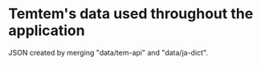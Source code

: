 # Temtem's data used throughout the application
JSON created by merging "data/tem-api" and "data/ja-dict".

